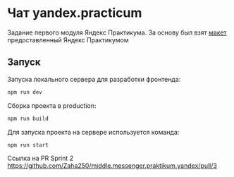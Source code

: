
# Чат yandex.practicum

Задание первого модуля Яндекс Практикума.
За основу был взят [макет](https://www.figma.com/file/jF5fFFzgGOxQeB4CmKWTiE/Chat_external_link?node-id=1%3A612)
предоставленный Яндекс Практикумом

## Запуск

Запуска локального сервера для разработки фронтенда:

```sh
npm run dev
```

Сборка проекта в production:

```sh
npm run build
```

Для запуска проекта на сервере используется команда:

```sh
npm run start
```
Ссылка на PR Sprint 2 https://github.com/Zaha250/middle.messenger.praktikum.yandex/pull/3
